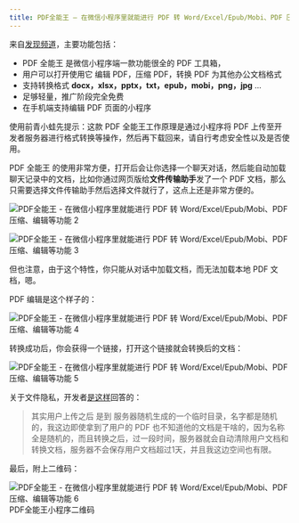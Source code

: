 ```yaml
---
title: PDF全能王 – 在微信小程序里就能进行 PDF 转 Word/Excel/Epub/Mobi、PDF 压缩、编辑等功能
---
```

来自[发现频道](https://meta.appinn.net/t/pdf/18786)，主要功能包括：

- PDF 全能王 是微信小程序端一款功能很全的 PDF 工具箱，
- 用户可以打开使用它 编辑 PDF，压缩 PDF，转换 PDF 为其他办公文档格式
- 支持转换格式 **docx，xlsx，pptx，txt，epub，mobi，png，jpg** …
- 足够轻量，推广阶段完全免费
- 在手机端支持编辑 PDF 页面的小程序 

使用前青小蛙先提示：这款 PDF 全能王工作原理是通过小程序将 PDF 上传至开发者服务器进行格式转换等操作，然后再下载回来，请自行考虑安全性以及是否使用。

PDF 全能王 的使用非常方便，打开后会让你选择一个聊天对话，然后能自动加载聊天记录中的文档，比如你通过网页版给**文件传输助手**发了一个 PDF 文档，那么只需要选择文件传输助手然后选择文件就行了，这点上还是非常方便的。

![PDF全能王 - 在微信小程序里就能进行 PDF 转 Word/Excel/Epub/Mobi、PDF 压缩、编辑等功能 2](https://i.loli.net/2020/09/04/jsLZVpbz4EGPR2m.png)

![PDF全能王 - 在微信小程序里就能进行 PDF 转 Word/Excel/Epub/Mobi、PDF 压缩、编辑等功能 3](https://i.loli.net/2020/09/04/JyAwnfXhzicLQKg.png)

但也注意，由于这个特性，你只能从对话中加载文档，而无法加载本地 PDF 文档，嗯。

PDF 编辑是这个样子的：

![PDF全能王 - 在微信小程序里就能进行 PDF 转 Word/Excel/Epub/Mobi、PDF 压缩、编辑等功能 4](https://img3.appinn.net/meta/uploads/default/original/2X/4/4709b98e4f519ad74fbf6e7b057fa661dd84fe85.jpeg)

转换成功后，你会获得一个链接，打开这个链接就会转换后的文档：

![PDF全能王 - 在微信小程序里就能进行 PDF 转 Word/Excel/Epub/Mobi、PDF 压缩、编辑等功能 5](https://i.loli.net/2020/09/04/3StpbVHoYx2RnNC.png)

关于文件隐私，开发者[是这样](https://meta.appinn.net/t/pdf/18786/10?u=qingwa)回答的：

> 其实用户上传之后 是到 服务器随机生成的一个临时目录，名字都是随机的，我这边即使拿到了用户的 PDF 也不知道他的文档是干啥的，因为名称全是随机的，而且转换之后，过一段时间，服务器就会自动清除用户文档和转换文档，服务器不会保存用户文档超过1天，并且我这边空间也有限。

最后，附上二维码：

![PDF全能王 - 在微信小程序里就能进行 PDF 转 Word/Excel/Epub/Mobi、PDF 压缩、编辑等功能 6](https://img3.appinn.net/meta/uploads/default/original/2X/1/1bfa1b08c674930215ee4d048d014f4d7b26f7d1.jpeg)PDF全能王小程序二维码

